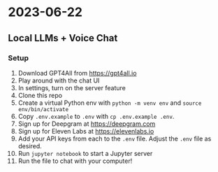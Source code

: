 # 2023-06-22

## Local LLMs + Voice Chat

### Setup
1. Download GPT4All from https://gpt4all.io
2. Play around with the chat UI
3. In settings, turn on the server feature
4. Clone this repo
5. Create a virtual Python env with `python -m venv env` and `source env/bin/activate`
6. Copy `.env.example` to `.env` with `cp .env.example .env`. 
7. Sign up for Deepgram at https://deepgram.com
8. Sign up for Eleven Labs at https://elevenlabs.io
9. Add your API keys from each to the `.env` file. Adjust the `.env` file as desired.
10. Run `jupyter notebook` to start a Jupyter server
11. Run the file to chat with your computer!
